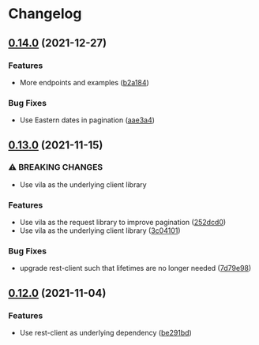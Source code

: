 # Changelog

## [0.14.0](https://www.github.com/Overmuse/polygon/compare/v0.13.0...v0.14.0) (2021-12-27)

### Features

* More endpoints and examples ([b2a184](https://github.com/Overmuse/polygon/commit/b2a184db213667973cb24db5f5cfee4c3f8a7d1b))


### Bug Fixes

* Use Eastern dates in pagination ([aae3a4](https://github.com/Overmuse/polygon/commit/aae3a41f6e8fabdf14f199b47a997b4d431de74d))

## [0.13.0](https://www.github.com/Overmuse/polygon/compare/v0.12.0...v0.13.0) (2021-11-15)


### ⚠ BREAKING CHANGES

* Use vila as the underlying client library

### Features

* Use vila as the request library to improve pagination ([252dcd0](https://www.github.com/Overmuse/polygon/commit/252dcd0453a12f9ea942474cedad7b94e7666ee0))
* Use vila as the underlying client library ([3c04101](https://www.github.com/Overmuse/polygon/commit/3c0410130603dcbbb234b4d044a61d7c98ac8913))


### Bug Fixes

* upgrade rest-client such that lifetimes are no longer needed ([7d79e98](https://www.github.com/Overmuse/polygon/commit/7d79e9886ee62f3dd01db625ff9def7d34fe0f04))

## [0.12.0](https://www.github.com/Overmuse/polygon/compare/v0.11.2...v0.12.0) (2021-11-04)


### Features

* Use rest-client as underlying dependency ([be291bd](https://www.github.com/Overmuse/polygon/commit/be291bd4fe399da604958915e019a8b868a961d9))
